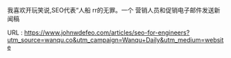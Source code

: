 我喜欢开玩笑说,SEO代表“人船 
 rr的无罪。一个 
 营销人员和促销电子邮件发送新闻稿 
   
  URL : https://www.johnwdefeo.com/articles/seo-for-engineers?utm_source=wanqu.co&utm_campaign=Wanqu+Daily&utm_medium=website